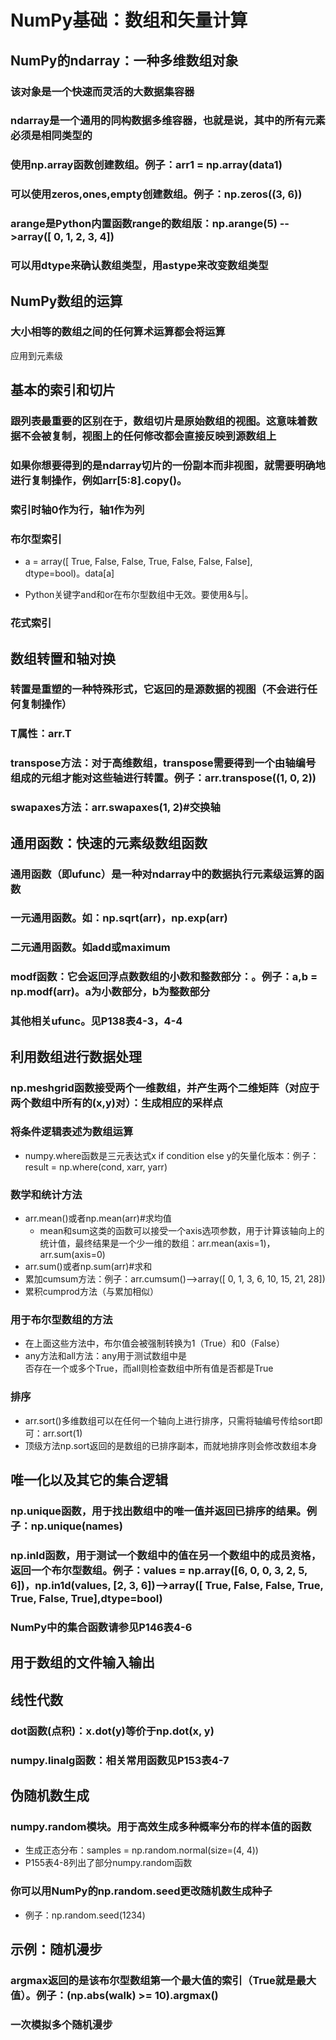 # NumPy基础：数组和矢量计算  
  
## NumPy的ndarray：一种多维数组对象  
  
### 该对象是一个快速而灵活的大数据集容器  
  
### ndarray是一个通用的同构数据多维容器，也就是说，其中的所有元素必须是相同类型的  
  
### 使用np.array函数创建数组。例子：arr1 = np.array(data1)  
  
### 可以使用zeros,ones,empty创建数组。例子：np.zeros((3, 6))  
  
### arange是Python内置函数range的数组版：np.arange(5) -->array([ 0, 1, 2, 3, 4])  
  
### 可以用dtype来确认数组类型，用astype来改变数组类型  
  
## NumPy数组的运算  
  
### 大小相等的数组之间的任何算术运算都会将运算  
  
应用到元素级  
  
## 基本的索引和切片  
  
### 跟列表最重要的区别在于，数组切片是原始数组的视图。这意味着数据不会被复制，视图上的任何修改都会直接反映到源数组上  
  
### 如果你想要得到的是ndarray切片的一份副本而非视图，就需要明确地进行复制操作，例如arr[5:8].copy()。  
  
### 索引时轴0作为行，轴1作为列  
  
### 布尔型索引  
  
* a = array([ True, False, False, True, False, False, False],  
    dtype=bool)。data[a]  
  
* Python关键字and和or在布尔型数组中无效。要使用&与|。  
  
### 花式索引  
  
## 数组转置和轴对换  
  
### 转置是重塑的一种特殊形式，它返回的是源数据的视图（不会进行任何复制操作）  
  
### T属性：arr.T  
  
### transpose方法：对于高维数组，transpose需要得到一个由轴编号组成的元组才能对这些轴进行转置。例子：arr.transpose((1, 0, 2))  
  
### swapaxes方法：arr.swapaxes(1, 2)#交换轴  
  
## 通用函数：快速的元素级数组函数  
  
### 通用函数（即ufunc）是一种对ndarray中的数据执行元素级运算的函数  
  
### 一元通用函数。如：np.sqrt(arr)，np.exp(arr)  
  
### 二元通用函数。如add或maximum  
  
### modf函数：它会返回浮点数数组的小数和整数部分：。例子：a,b = np.modf(arr)。a为小数部分，b为整数部分  
  
### 其他相关ufunc。见P138表4-3，4-4  
  
## 利用数组进行数据处理  
  
### np.meshgrid函数接受两个一维数组，并产生两个二维矩阵（对应于两个数组中所有的(x,y)对）：生成相应的采样点  
  
### 将条件逻辑表述为数组运算  
  
* numpy.where函数是三元表达式x if condition else y的矢量化版本：例子：result = np.where(cond, xarr, yarr)  
  
### 数学和统计方法  
  
* arr.mean()或者np.mean(arr)#求均值  
    * mean和sum这类的函数可以接受一个axis选项参数，用于计算该轴向上的统计值，最终结果是一个少一维的数组：arr.mean(axis=1)，arr.sum(axis=0)  
* arr.sum()或者np.sum(arr)#求和  
* 累加cumsum方法：例子：arr.cumsum()-->array([ 0, 1, 3, 6, 10, 15, 21, 28])  
* 累积cumprod方法（与累加相似）  
  
### 用于布尔型数组的方法  
  
* 在上面这些方法中，布尔值会被强制转换为1（True）和0（False）  
* any方法和all方法：any用于测试数组中是  
    否存在一个或多个True，而all则检查数组中所有值是否都是True  
  
### 排序  
  
* arr.sort()多维数组可以在任何一个轴向上进行排序，只需将轴编号传给sort即可：arr.sort(1)  
* 顶级方法np.sort返回的是数组的已排序副本，而就地排序则会修改数组本身  
  
## 唯一化以及其它的集合逻辑  
  
### np.unique函数，用于找出数组中的唯一值并返回已排序的结果。例子：np.unique(names)  
  
### np.inld函数，用于测试一个数组中的值在另一个数组中的成员资格，返回一个布尔型数组。例子：values = np.array([6, 0, 0, 3, 2, 5, 6])，np.in1d(values, [2, 3, 6])-->array([ True, False, False, True, True, False, True],dtype=bool)  
  
### NumPy中的集合函数请参见P146表4-6  
  
## 用于数组的文件输入输出  
  
## 线性代数  
  
### dot函数(点积)：x.dot(y)等价于np.dot(x, y)  
  
### numpy.linalg函数：相关常用函数见P153表4-7  
  
## 伪随机数生成  
  
### numpy.random模块。用于高效生成多种概率分布的样本值的函数  
  
* 生成正态分布：samples = np.random.normal(size=(4, 4))  
* P155表4-8列出了部分numpy.random函数  
  
### 你可以用NumPy的np.random.seed更改随机数生成种子  
  
* 例子：np.random.seed(1234)  
  
## 示例：随机漫步  
  
### argmax返回的是该布尔型数组第一个最大值的索引（True就是最大值）。例子：(np.abs(walk) >= 10).argmax()  
  
### 一次模拟多个随机漫步  
  
